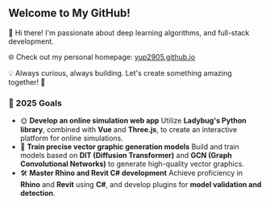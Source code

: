 ## Welcome to My GitHub!
👋 Hi there! I'm passionate about deep learning algorithms, and full-stack development.

🌐 Check out my personal homepage: [yup2905.github.io](https://yup2905.github.io/)

💡 Always curious, always building. Let's create something amazing together! 🚀

### 🎯 2025 Goals

- 🌞 **Develop an online simulation web app**
	Utilize **Ladybug's Python library**, combined with **Vue** and **Three.js**, to create an interactive platform for online simulations.
- 🧠 **Train precise vector graphic generation models**
	Build and train models based on **DIT (Diffusion Transformer)** and **GCN (Graph Convolutional Networks)** to generate high-quality vector graphics.
- 🛠️ **Master Rhino and Revit C# development**
	Achieve proficiency in **Rhino** and **Revit** using **C#**, and develop plugins for **model validation and detection**.
